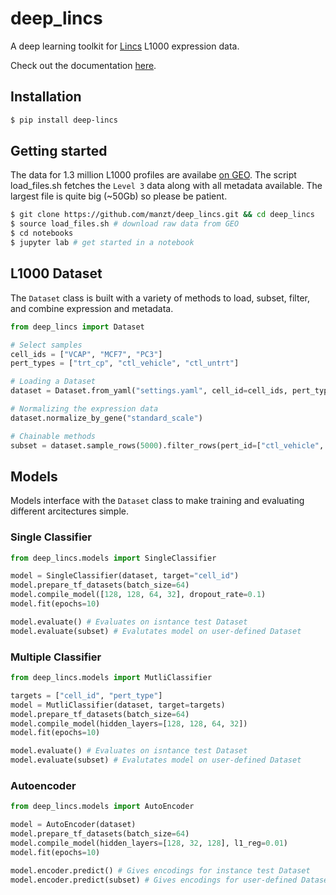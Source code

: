 # deep_lincs

A deep learning toolkit for [Lincs](http://www.lincsproject.org/) L1000 expression data.

Check out the documentation [here](https://deep-lincs.readthedocs.io/en/latest/).

## Installation
```bash
$ pip install deep-lincs
```

## Getting started
The data for 1.3 million L1000 profiles are availabe [on GEO](https://www.ncbi.nlm.nih.gov/geo/query/acc.cgi?acc=GSE92742). The script load_files.sh fetches the `Level 3` data along with all metadata available. The largest file is quite big (~50Gb) so please be patient.

```bash
$ git clone https://github.com/manzt/deep_lincs.git && cd deep_lincs
$ source load_files.sh # download raw data from GEO
$ cd notebooks 
$ jupyter lab # get started in a notebook 
```

## L1000 Dataset
The `Dataset` class is built with a variety of methods to load, subset, filter, and combine expression and metadata. 
```python
from deep_lincs import Dataset

# Select samples 
cell_ids = ["VCAP", "MCF7", "PC3"]
pert_types = ["trt_cp", "ctl_vehicle", "ctl_untrt"]

# Loading a Dataset
dataset = Dataset.from_yaml("settings.yaml", cell_id=cell_ids, pert_type=pert_types)

# Normalizing the expression data
dataset.normalize_by_gene("standard_scale")

# Chainable methods
subset = dataset.sample_rows(5000).filter_rows(pert_id=["ctl_vehicle", "ctl_untrt"])
```

## Models
Models interface with the `Dataset` class to make training and evaluating different arcitectures simple.


### Single Classifier

```python
from deep_lincs.models import SingleClassifier

model = SingleClassifier(dataset, target="cell_id")
model.prepare_tf_datasets(batch_size=64)
model.compile_model([128, 128, 64, 32], dropout_rate=0.1)
model.fit(epochs=10)

model.evaluate() # Evaluates on isntance test Dataset
model.evaluate(subset) # Evalutates model on user-defined Dataset
```

### Multiple Classifier

```python
from deep_lincs.models import MutliClassifier

targets = ["cell_id", "pert_type"]
model = MutliClassifier(dataset, target=targets)
model.prepare_tf_datasets(batch_size=64)
model.compile_model(hidden_layers=[128, 128, 64, 32])
model.fit(epochs=10)

model.evaluate() # Evaluates on isntance test Dataset
model.evaluate(subset) # Evalutates model on user-defined Dataset
```

### Autoencoder

```python
from deep_lincs.models import AutoEncoder

model = AutoEncoder(dataset)
model.prepare_tf_datasets(batch_size=64)
model.compile_model(hidden_layers=[128, 32, 128], l1_reg=0.01)
model.fit(epochs=10)

model.encoder.predict() # Gives encodings for instance test Dataset
model.encoder.predict(subset) # Gives encodings for user-defined Dataset
```
